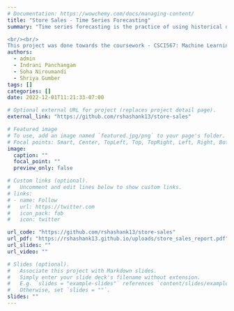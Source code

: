 ```yaml
---
# Documentation: https://wowchemy.com/docs/managing-content/
title: "Store Sales - Time Series Forecasting"
summary: "Time series forecasting is the practice of using historical data to predict future values. It can be challenging, due to the complexity of time-series data and the difficulty of accurately modeling patterns and trends. In this project, we tackled the 'Store Sales- Time Series Forecasting' challenge on Kaggle, which involved forecasting sales at a grocery retailer in Ecuador. We trained multiple models, starting with linear regression as our baseline. After careful analysis, we improved upon the baseline and achieved an error score of 0.39525, a 13% improvement over our linear regression model.

<br/><br/>
This project was done towards the coursework - CSCI567: Machine Learning, taught by Prof. Vatsal Sharan, Fall 2022, at USC"
authors: 
  - admin
  - Indrani Panchangam
  - Soha Niroumandi
  - Shriya Gumber
tags: []
categories: []
date: 2022-12-01T11:21:33-07:00

# Optional external URL for project (replaces project detail page).
external_link: "https://github.com/rshashank13/store-sales"

# Featured image
# To use, add an image named `featured.jpg/png` to your page's folder.
# Focal points: Smart, Center, TopLeft, Top, TopRight, Left, Right, BottomLeft, Bottom, BottomRight.
image:
  caption: ""
  focal_point: ""
  preview_only: false

# Custom links (optional).
#   Uncomment and edit lines below to show custom links.
# links:
# - name: Follow
#   url: https://twitter.com
#   icon_pack: fab
#   icon: twitter

url_code: "https://github.com/rshashank13/store-sales"
url_pdf: "https://rshashank13.github.io/uploads/store_sales_report.pdf"
url_slides: ""
url_video: ""

# Slides (optional).
#   Associate this project with Markdown slides.
#   Simply enter your slide deck's filename without extension.
#   E.g. `slides = "example-slides"` references `content/slides/example-slides.md`.
#   Otherwise, set `slides = ""`.
slides: ""
---
```

